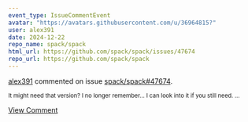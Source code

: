 ```yaml
---
event_type: IssueCommentEvent
avatar: "https://avatars.githubusercontent.com/u/36964815?"
user: alex391
date: 2024-12-22
repo_name: spack/spack
html_url: https://github.com/spack/spack/issues/47674
repo_url: https://github.com/spack/spack
---
```


<a href='https://github.com/alex391' target='_blank'>alex391</a> commented on issue <a href='https://github.com/spack/spack/issues/47674' target='_blank'>spack/spack#47674</a>.

<small>It might need that version? I no longer remember… I can look into it if you still need....</small>

<a href='https://github.com/spack/spack/issues/47674' target='_blank'>View Comment</a>